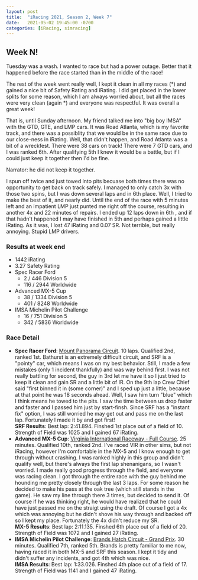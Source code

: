 ```yaml
---
layout: post
title:  "iRacing 2021, Season 2, Week 7"
date:   2021-05-02 19:45:00 -0700
categories: [iRacing, simracing]
---
```

## Week N!

Tuesday was a wash. I wanted to race but had a power outage. Better that it happened before the race started than in the middle of the race!

The rest of the week went really well, I kept it clean in all my races (*) and gained a nice bit of Safety Rating and iRating. I did get placed in the lower splits for some reason, which I am always worried about, but all the races were very clean (again *) and everyone was respectful. It was overall a great week!

That is, until Sunday afternoon. My friend talked me into "big boy IMSA" with the GTD, GTE, and LMP cars. It was Road Atlanta, which is my favorite track, and there was a possiblity that we would be in the same race due to our close-ness in iRating. Well, that didn't happen, and Road Atlanta was a bit of a wreckfest. There were 38 cars on track! There were 7 GTD cars, and I was ranked 6th. After qualifying 5th I knew it would be a battle, but if I could just keep it together then I'd be fine.

Narrator: he did not keep it together.

I spun off twice and just towed into pits becuase both times there was no opportunity to get back on track safely. I managed to only catch 3x with those two spins, but I was down several laps and in 6th place. Well, I tried to make the best of it, and nearly did. Until the end of the race with 5 minutes left and an impatient LMP just punted me right off the course, resulting in another 4x and 22 minutes of repairs. I ended up 12 laps down in 6th , and if that hadn't happened I may have finished in 5th and perhaps gained a little iRating. As it was, I lost 47 iRating and 0.07 SR. Not terrible, but really annoying. Stupid LMP drivers.

### Results at week end
* 1442 iRating
* 3.27 Safety Rating
* Spec Racer Ford
  + 2 / 446 Division 5
  + 116 / 2944 Worldwide
* Advanced MX-5 Cup
  + 38 / 1334 Division 5
  + 401 / 8248 Worldwide
* IMSA Michelin Pilot Challenge
  + 16 / 751 Division 5
  + 342 / 5836 Worldwide

### Race Detail
* **Spec Racer Ford**: [Mount Panorama Circuit](https://members.iracing.com/membersite/member/EventResult.do?&subsessionid=38592798). 10 laps. Qualified 2nd, ranked 1st. Bathurst is an extremely difficult circuit, and SRF is a "pointy" car, which means I was on my best behavior. Still, I made a few mistakes (only 1 incident thankfully) and was way behind first. I was not really battling for second, the guy in 3rd let me have it so I just tried to keep it clean and gain SR and a little bit of IR. On the 9th lap Crew Chief said "first binned it in (some corner)" and I sped up just a little, because at that point he was 18 seconds ahead. Well, I saw him turn "blue" which I think means he towed to the pits. I saw the time between us drop faster and faster and I passed him just by start-finsh. Since SRF has a "instant fix" option, I was still worried he may get out and pass me on the last lap. Fortunately I made it by and got first!  
**SRF Results**: Best lap: 2:41.894. Finshed 1st place out of a field of 10. Strength of Field was 1025 and I gained 67 iRating.  
* **Advanced MX-5 Cup**: [Virginia International Raceway - Full Course](https://members.iracing.com/membersite/member/EventResult.do?&subsessionid=38591032). 25 minutes. Qualified 10th, ranked 2nd. I've raced VIR in other sims, but not iRacing, however I'm comfortable in the MX-5 and I know enough to get through without crashing. I was ranked highly in this group and didn't qualify well, but there's always the first lap shenanigans, so I wasn't worried. I made really good progress through the field, and everyone was racing clean. I got through the entire race with the guy behind me hounding me pretty closely through the last 3 laps. For some reason he decided to make his pass at the oak tree (which still stands in the game). He saw my line through there 3 times, but decided to send it. Of course if he was thinking right, he would have realized that he could have just passed me on the straigt using the draft. Of course I got a 4x which was annoying but he didn't shove his way through and backed off so I kept my place. Fortunately the 4x didn't reduce my SR.  
**MX-5 Results**: Best lap: 2:11.135. Finshed 6th place out of a field of 20. Strength of Field was 1072 and I gained 27 iRating.
* **IMSA Michelin Pilot Challenge**: [Brands Hatch Circuit - Grand Prix](https://members.iracing.com/membersite/member/EventResult.do?&subsessionid=38565922). 30 minutes. Qualified 7th, ranked 5th. Brands is pretty familiar to me now, having raced it in both MX-5 and SRF this season. I kept it tidy and didn't suffer any incidents, and got 4th which was nice.  
**IMSA Results**: Best lap: 1:33.026. Finshed 4th place out of a field of 17. Strength of Field was 1141 and I gained 47 iRating.
